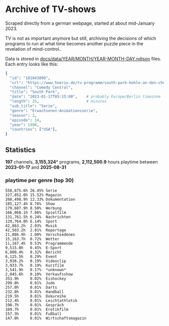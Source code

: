 # Archive of TV-shows

Scraped directly from a german webpage, started at about mid-January 2023.

TV is not as important anymore but still, archiving the decisions of which programs to run at what time
becomes another puzzle piece in the revelation of mind-control.. 

Data is stored in [docs/data/YEAR/MONTH/YEAR-MONTH-DAY.ndjson](docs/data/) files. 
Each entry looks like this:

```python
{
  "id": "181043890", 
  "url": "https://www.hoerzu.de/tv-programm/south-park-kohle-an-den-chefkoch/bid_181043890/", 
  "channel": "Comedy Central", 
  "title": "South Park", 
  "date": "2023-01-17T05:15:00",    # probably Europe/Berlin timezone 
  "length": 25,                     # minutes 
  "sub_title": "Serie", 
  "genre": "Erwachsenen-Animationsserie", 
  "season": 2, 
  "episode": 14, 
  "year": 1998, 
  "countries": ["USA"],
}
```

## Statistics

**197** channels, **3,155,324*** programs, **2,112,500.9** hours playtime between **2023-01-17** and **2025-08-31**


### playtime per genre (top 30)

    558,675.6h 26.45% Serie
    327,852.0h 15.52% Magazin
    260,498.9h 12.33% Dokumentation
    185,127.4h 8.76%  Show
    179,607.9h 8.50%  Werbung
    166,068.1h 7.86%  Spielfilm
    131,761.5h 6.24%  Nachrichten
    129,764.0h 6.14%  Sport
    42,863.2h  2.03%  Musik
    42,503.2h  2.01%  Reportage
    21,086.9h  1.00%  Verschiedenes
    15,163.7h  0.72%  Wetter
    11,167.4h  0.53%  Programmende
    9,515.0h   0.45%  E-Sport
    6,800.4h   0.32%  Bericht
    6,125.5h   0.29%  Event
    3,938.2h   0.19%  Videoclip
    3,933.7h   0.19%  Kurzfilm
    3,541.9h   0.17%  *unknown*
    2,045.6h   0.10%  Verkaufsshow
    353.9h     0.02%  Eishockey
    299.8h     0.01%  Judo
    257.0h     0.01%  Darts
    232.8h     0.01%  Handball
    219.5h     0.01%  Dokureihe
    212.4h     0.01%  Leichtathletik
    190.7h     0.01%  Gespräch
    169.7h     0.01%  Erotikfilm
    157.3h     0.01%  Fußball
    147.0h     0.01%  Wirtschaftsmagazin
